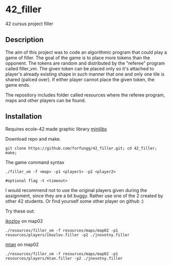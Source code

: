 # 42_filler
42 cursus project filler

## Description
The aim of this project was to code an algorithmic program that could play a game of filler.
The goal of the game is to place more tokens than the opponent. The tokens are random and distributed
by the "referee" program called filler_vm. The given token can be placed only so it's attached to player's
already existing shape in such manner that one and only one tile is shared (palced over). If either
player cannot place the given token, the game ends.

The repository includes folder called resources where the referee program, maps and other players can be found.

## Installation
Requires ecole-42 made graphic library [minilibx](https://github.com/gcamerli/minilibx)

Download repo and make.
```
git clone https://github.com/forfungg/42_filler.git; cd 42_filler; make;
```

The game command syntax
```
./filler_vm -f <map> -p1 <player1> -p2 <player2>

#optional flag -t <timeout>
```

I would recommend not to use the original players given during the assignment, since they are a bit buggy.
Rather use one of the 2 created by other 42 students. Or find yourself some other player on github :)

Try these out:

[ikozlov](https://github.com/IvanKozlov95/filler) on map02
```
./resources/filler_vm -f resources/maps/map02 -p1 resources/players/ikozlov.filler -p2 ./jnovotny.filler
```

[mtan](https://github.com/mgia/fillerBot) on map02
```
./resources/filler_vm -f resources/maps/map02 -p1 resources/players/mtan.filler -p2 ./jnovotny.filler
```
